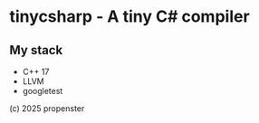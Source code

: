 # tinycsharp - A tiny C# compiler


## My stack
- C++ 17
- LLVM
- googletest



(c) 2025 propenster

